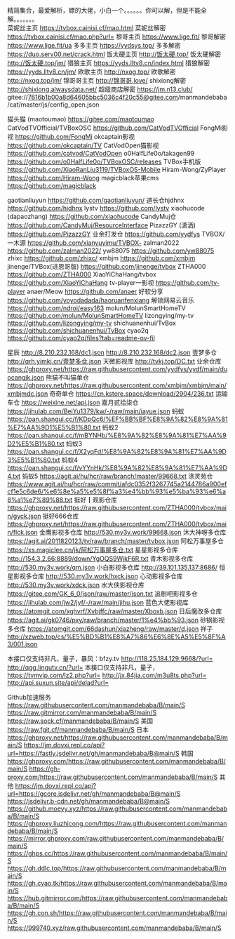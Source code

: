 精简集合，最爱解析，嫖的大佬，小白一个。。。。。。你可以解，但是不能全解。。。。。。。        
菜妮丝主页 https://tvbox.cainisi.cf/mao.html 菜妮丝解密 https://tvbox.cainisi.cf/mao.php?url=
黎哥主页 https://www.lige.fit/ 黎哥解密 https://www.lige.fit/ua
多多主页 https://yydsys.top/ 多多解密 https://duo.serv00.net/crack.html
饭太硬主页 http://饭太硬.top/ 饭太硬解密 http://饭太硬.top/jm/
猎狼主页 https://yyds.lltv8.cn/index.html 猎狼解密 https://yyds.lltv8.cn/jm/
欧歌主页 http://nxog.top/ 欧歌解密 http://nxog.top/jm/
锦哥哥主页 http://锦哥哥.love/
shixiong解密 http://shixiong.alwaysdata.net/
超级商店解密 https://jm.n13.club/
gitee://7616b1b00a8d64605bbc5036c4f20c55@gitee.com/manmandebaba/cat/master/js/config_open.json

猫头猫 (maotoumao)  https://gitee.com/maotoumao
CatVodTVOfficial/TVBoxOSC  https://github.com/CatVodTVOfficial
FongMi影视   https://github.com/FongMi
okcaptain影视  https://github.com/okcaptain/TV
CatVodOpen猫影视  https://github.com/catvod/CatVodOpen
o0HalfLife0o/takagen99  https://github.com/o0HalfLife0o/TVBoxOSC/releases
TVBox手机版  https://github.com/XiaoRanLiu3119/TVBoxOS-Mobile
Hiram-Wong/ZyPlayer  https://github.com/Hiram-Wong
magicblack苹果cms   https://github.com/magicblack

gaotianliuyun   https://github.com/gaotianliuyun/
道长仓hjdhnx   https://github.com/hjdhnx
lystv   https://github.com/lystv
xiaohucode (dapaozhang)  https://github.com/xiaohucode
CandyMuj仓  https://github.com/CandyMuj/ResourceInterface
PizazzGY (潇洒)  https://github.com/PizazzGY
业余打发仓   https://github.com/yydfys
TVBOX/一木源  https://github.com/xianyuyimu/TVBOX-
zalman2022  https://github.com/zalman2022/
yw88075   https://github.com/yw88075
zhixc  https://github.com/zhixc/
xmbjm  https://github.com/xmbjm
jinenge/TVBox(进恩哥版)  https://github.com/jinenge/tvbox
ZTHA000   https://github.com/ZTHA000
XiaoYiChaHang/tvbox  https://github.com/XiaoYiChaHang
tv-player一影视  https://github.com/tv-player
anaer/Meow   https://github.com/anaer
好软分享  https://github.com/yoyodadada/haoruanfenxiang
解锁网易云音乐  https://github.com/ndroi/easy163
molun/MolunSmartHomeTV  https://github.com/molun/MolunSmartHomeTV
lizongying/my-tv   https://github.com/lizongying/my-tv
shichuanenhui/TvBox  https://github.com/shichuanenhui/TvBox
cyao2q   https://github.com/cyao2q/files?tab=readme-ov-fil

星辰 http://8.210.232.168/dc1.json http://8.210.232.168/dc2.json
壹梦多仓 http://qrh.yimkj.cn/壹梦多仓.json
天微影视库 http://tvkj.top/DC.txt
业余仓库 https://ghproxy.net/https://raw.githubusercontent.com/yydfys/yydf/main/duocangjk.json
熊猫不叫猫单仓 https://ghproxy.net/https://raw.githubusercontent.com/xmbjm/xmbjm/main/xmbjmdc.json
奇奇单仓 https://cn.kstore.space/download/2904/236.txt
运输车仓 https://weixine.net/api.json
嘉月贰拾柒仓 https://jihulab.com/BeiYu1379/kw/-/raw/main/iayue.json
蚂蚁 https://pan.shangui.cc/f/KDpQc6/%EF%BB%BF%E8%9A%82%E8%9A%81%E7%AA%9D1%E5%B1%80.txt
蚂蚁2 https://pan.shangui.cc/f/mBYNHb/%E8%9A%82%E8%9A%81%E7%AA%9D2%E5%B1%80.txt
蚂蚁3 https://pan.shangui.cc/f/X2yqFd/%E8%9A%82%E8%9A%81%E7%AA%9D3%E5%B1%80.txt
蚂蚁4 https://pan.shangui.cc/f/vYYnHk/%E8%9A%82%E8%9A%81%E7%AA%9D4.txt
蚂蚁5 https://agit.ai/hu/hcr/raw/branch/master/99668.txt
涤灵苑仓 https://www.agit.ai/hu/hcr/raw/commit/afdc0352f3267745a2144786a900efcf1e5c6de6/%e6%8e%a5%e5%8f%a3%e4%bb%93%e5%ba%93%e6%a8%a1%e7%89%88.txt
挺好┃观影仓库 https://ghproxy.net/https://raw.githubusercontent.com/ZTHA000/tvbox/main/gyck.json
挺好666仓库 https://ghproxy.net/https://raw.githubusercontent.com/ZTHA000/tvbox/main/flck.json
金鹰影视多仓库 http://530.my3v.work/99668.json
沐大神呀多仓库 https://agit.ai/2011820123/tv/raw/branch/master/tvbox.json
阿松万事屋多仓 https://xs.magiclee.cn/jk/阿松万事屋多仓.txt
星星影视多仓库 http://154.3.2.66:8889/down/YgOQS9WjkF6R.txt
青木影视多仓库 http://530.my3v.work/qm.json
小白影视多仓库 http://39.101.135.137:8686/
恒星影视多仓库 http://530.my3v.work/hxck.json
心动影视多仓库 http://530.my3v.work/xdck.json
水大侠影视仓库 https://gitee.com/GK_6_0/json/raw/master/json.txt
追剧吧影视多仓 https://jihulab.com/jw2/jyf/-/raw/main/jihu.json
蓝色大佬影视库 https://atomgit.com/xghvrf/Xvbjffc/raw/master/Xboxb.json
日后魔改多仓库 https://agit.ai/gk0746/pxy/raw/branch/master/1%e4%bb%93.json
砂锅影视多仓库 https://atomgit.com/66dashun/xiazheng/raw/master/d.json
祥子 http://xzweb.top/cs/%E5%BD%B1%E8%A7%86%E6%8E%A5%E5%8F%A3/001.json      

本接口仅支持非凡，量子，暴风：bfzy.tv http://118.25.184.129:9668/?url= http://qgg.lingutv.cn/?url=
本接口仅支持非凡，量子， https://tvmvip.com/lz2.php?url= http://jx.84jia.com/m3u8ts.php?url= http://api.suxun.site/api/delad?url=

Github加速服务
https://raw.githubusercontent.com/manmandebaba/B/main/S
https://raw.gitmirror.com/manmandebaba/B/main/S
https://raw.sock.cf/manmandebaba/B/main/S
美国
https://raw.fgit.cf/manmandebaba/B/main/S
日本
https://ghproxy.net/https://raw.githubusercontent.com/manmandebaba/B/main/S
https://jm.dovxi.repl.co/api?url=https://fastly.jsdelivr.net/gh/manmandebaba/B@main/S
韩国
https://ghproxy.com/https://raw.githubusercontent.com/manmandebaba/B/main/S https://gh-proxy.com/https://raw.githubusercontent.com/manmandebaba/B/main/S
其他
https://jm.dovxi.repl.co/api?url=https://gcore.jsdelivr.net/gh/manmandebaba/B@main/S
https://jsdelivr.b-cdn.net/gh/manmandebaba/B@main/S
https://github.moeyy.xyz/https://raw.githubusercontent.com/manmandebaba/B/main/S
https://ghproxy.liuzhicong.com/https://raw.githubusercontent.com/manmandebaba/B/main/S
https://mirror.ghproxy.com/raw.githubusercontent.com/manmandebaba/B/main/S
https://ghps.cc/https://raw.githubusercontent.com/manmandebaba/B/main/S
https://gh.ddlc.top/https://raw.githubusercontent.com/manmandebaba/B/main/S
https://gh.cyao.tk/https://raw.githubusercontent.com/manmandebaba/B/main/S
https://hub.gitmirror.com/https://raw.githubusercontent.com/manmandebaba/B/main/S
https://gh.con.sh/https://raw.githubusercontent.com/manmandebaba/B/main/S
https://999740.xyz/raw.githubusercontent.com/manmandebaba/B/main/S
